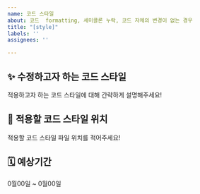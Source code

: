```yaml
---
name: 코드 스타일
about: 코드  formatting, 세미콜론 누락, 코드 자체의 변경이 없는 경우
title: "[style]"
labels: ''
assignees: ''

---
```


## ✨ 수정하고자 하는 코드 스타일
적용하고자 하는 코드 스타일에 대해 간략하게 설명해주세요!

## 🚩 적용할 코드 스타일 위치
적용할 코드 스타일 파일 위치를 적어주세요!

## 🗓️ 예상기간
0월00일 ~ 0월00일
